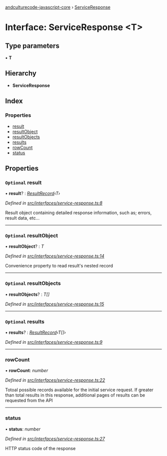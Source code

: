 [andculturecode-javascript-core](../README.md) › [ServiceResponse](serviceresponse.md)

# Interface: ServiceResponse <**T**>

## Type parameters

▪ **T**

## Hierarchy

* **ServiceResponse**

## Index

### Properties

* [result](serviceresponse.md#optional-result)
* [resultObject](serviceresponse.md#optional-resultobject)
* [resultObjects](serviceresponse.md#optional-resultobjects)
* [results](serviceresponse.md#optional-results)
* [rowCount](serviceresponse.md#rowcount)
* [status](serviceresponse.md#status)

## Properties

### `Optional` result

• **result**? : *[ResultRecord](../classes/resultrecord.md)‹T›*

*Defined in [src/interfaces/service-response.ts:8](https://github.com/AndcultureCode/AndcultureCode.JavaScript.Core/blob/3e5d1e9/src/interfaces/service-response.ts#L8)*

Result object containing detailed response information,
such as; errors, result data, etc...

___

### `Optional` resultObject

• **resultObject**? : *T*

*Defined in [src/interfaces/service-response.ts:14](https://github.com/AndcultureCode/AndcultureCode.JavaScript.Core/blob/3e5d1e9/src/interfaces/service-response.ts#L14)*

Convenience property to read result's nested record

___

### `Optional` resultObjects

• **resultObjects**? : *T[]*

*Defined in [src/interfaces/service-response.ts:15](https://github.com/AndcultureCode/AndcultureCode.JavaScript.Core/blob/3e5d1e9/src/interfaces/service-response.ts#L15)*

___

### `Optional` results

• **results**? : *[ResultRecord](../classes/resultrecord.md)‹T[]›*

*Defined in [src/interfaces/service-response.ts:9](https://github.com/AndcultureCode/AndcultureCode.JavaScript.Core/blob/3e5d1e9/src/interfaces/service-response.ts#L9)*

___

###  rowCount

• **rowCount**: *number*

*Defined in [src/interfaces/service-response.ts:22](https://github.com/AndcultureCode/AndcultureCode.JavaScript.Core/blob/3e5d1e9/src/interfaces/service-response.ts#L22)*

Totoal possible records available for the initial service request. If greater
than total results in this response, additional pages of results can be
requested from the API

___

###  status

• **status**: *number*

*Defined in [src/interfaces/service-response.ts:27](https://github.com/AndcultureCode/AndcultureCode.JavaScript.Core/blob/3e5d1e9/src/interfaces/service-response.ts#L27)*

HTTP status code of the response
